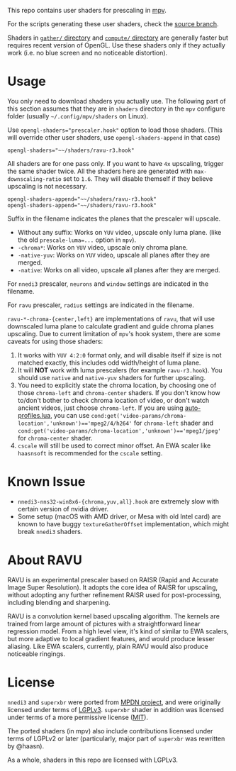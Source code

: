 This repo contains user shaders for prescaling in [mpv](https://mpv.io/).

For the scripts generating these user shaders, check the [source
branch](https://github.com/bjin/mpv-prescalers/tree/source).

Shaders in [`gather/` directory](https://github.com/bjin/mpv-prescalers/tree/master/gather)
and [`compute/` directory](https://github.com/bjin/mpv-prescalers/tree/master/compute)
are generally faster but requires recent version of OpenGL.
Use these shaders only if they actually work (i.e. no blue screen and no noticeable distortion).

# Usage

You only need to download shaders you actually use. The following part of this
section assumes that they are in `shaders` directory in the `mpv` configure
folder (usually `~/.config/mpv/shaders` on Linux).

Use `opengl-shaders="prescaler.hook"` option to load those shaders. (This will
override other user shaders, use `opengl-shaders-append` in that case)

```
opengl-shaders="~~/shaders/ravu-r3.hook"
```

All shaders are for one pass only. If you want to have `4x` upscaling, trigger
the same shader twice. All the shaders here are generated with
`max-downscaling-ratio` set to `1.6`. They will disable themself if they
believe upscaling is not necessary.

```
opengl-shaders-append="~~/shaders/ravu-r3.hook"
opengl-shaders-append="~~/shaders/ravu-r3.hook"
```

Suffix in the filename indicates the planes that the prescaler will upscale.

* Without any suffix: Works on `YUV` video, upscale only luma plane. (like the old `prescale-luma=...` option in `mpv`).
* `-chroma*`: Works on `YUV` video, upscale only chroma plane.
* `-native-yuv`: Works on `YUV` video, upscale all planes after they are merged.
* `-native`: Works on all video, upscale all planes after they are merged.

For `nnedi3` prescaler, `neurons` and `window` settings are indicated in the
filename.

For `ravu` prescaler, `radius` settings are indicated in the filename.

`ravu-*-chroma-{center,left}` are implementations of `ravu`, that
will use downscaled luma plane to calculate gradient and guide chroma planes
upscaling. Due to current limitation of `mpv`'s hook system, there are some
caveats for using those shaders:

1. It works with `YUV 4:2:0` format only, and will disable itself if size is not
   matched exactly, this includes odd width/height of luma plane.
2. It will **NOT** work with luma prescalers (for example `ravu-r3.hook`).
   You should use `native` and `native-yuv` shaders for further upscaling.
3. You need to explicitly state the chroma location, by choosing one of those
   `chroma-left` and `chroma-center` shaders. If you don't know how to/don't
   bother to check chroma location of video, or don't watch ancient videos,
   just choose `chroma-left`. If you are using [auto-profiles.lua](https://github.com/wm4/mpv-scripts/blob/master/auto-profiles.lua),
   you can use `cond:get('video-params/chroma-location','unknown')=='mpeg2/4/h264'`
   for `chroma-left` shader and `cond:get('video-params/chroma-location','unknown')=='mpeg1/jpeg'`
   for `chroma-center` shader.
4. `cscale` will still be used to correct minor offset. An EWA scaler like
   `haasnsoft` is recommended for the `cscale` setting.

# Known Issue

* `nnedi3-nns32-win8x6-{chroma,yuv,all}.hook` are extremely slow with certain
  version of nvidia driver.
* Some setup (macOS with AMD driver, or Mesa with old Intel card) are known to
  have buggy `textureGatherOffset` implementation, which might break `nnedi3`
  shaders.

# About RAVU

RAVU is an experimental prescaler based on RAISR (Rapid and Accurate Image Super
Resolution). It adopts the core idea of RAISR for upscaling, without adopting
any further refinement RAISR used for post-processing, including blending and
sharpening.

RAVU is a convolution kernel based upscaling algorithm. The kernels are trained
from large amount of pictures with a straightforward linear regression model.
From a high level view, it's kind of similar to EWA scalers, but more adaptive
to local gradient features, and would produce lesser aliasing. Like EWA scalers,
currently, plain RAVU would also produce noticeable ringings.

# License

`nnedi3` and `superxbr` were ported from [MPDN
project](https://github.com/zachsaw/MPDN_Extensions), and were originally
licensed under terms of [LGPLv3](https://www.gnu.org/licenses/lgpl-3.0.en.html).
`superxbr` shader in addition was licensed under terms of a more permissive
license ([MIT](https://opensource.org/licenses/MIT)).

The ported shaders (in mpv) also include contributions licensed under terms of
LGPLv2 or later (particularly, major part of `superxbr` was rewritten by
@haasn).

As a whole, shaders in this repo are licensed with LGPLv3.
